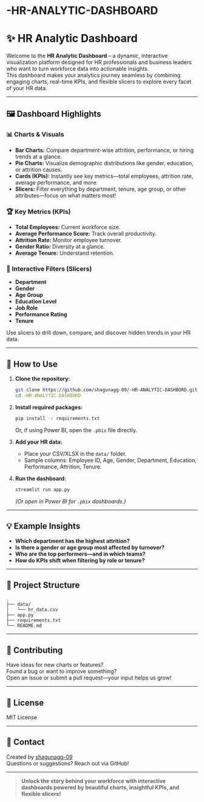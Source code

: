 # -HR-ANALYTIC-DASHBOARD
# ✨ HR Analytic Dashboard

Welcome to the **HR Analytic Dashboard** – a dynamic, interactive visualization platform designed for HR professionals and business leaders who want to turn workforce data into actionable insights.  
This dashboard makes your analytics journey seamless by combining engaging charts, real-time KPIs, and flexible slicers to explore every facet of your HR data.

---

## 🖼️ Dashboard Highlights

### 📊 Charts & Visuals

- **Bar Charts:** Compare department-wise attrition, performance, or hiring trends at a glance.
- **Pie Charts:** Visualize demographic distributions like gender, education, or attrition causes.
- **Cards (KPIs):** Instantly see key metrics—total employees, attrition rate, average performance, and more.
- **Slicers:** Filter everything by department, tenure, age group, or other attributes—focus on what matters most!

### 🏆 Key Metrics (KPIs)

- **Total Employees:** Current workforce size.
- **Average Performance Score:** Track overall productivity.
- **Attrition Rate:** Monitor employee turnover.
- **Gender Ratio:** Diversity at a glance.
- **Average Tenure:** Understand retention.

### 🧭 Interactive Filters (Slicers)

- **Department**
- **Gender**
- **Age Group**
- **Education Level**
- **Job Role**
- **Performance Rating**
- **Tenure**

Use slicers to drill down, compare, and discover hidden trends in your HR data.

---

## 🚦 How to Use

1. **Clone the repository:**
   ```bash
   git clone https://github.com/shagunagg-09/-HR-ANALYTIC-DASHBORD.git
   cd -HR-ANALYTIC-DASHBORD
   ```

2. **Install required packages:**
   ```bash
   pip install -r requirements.txt
   ```
   Or, if using Power BI, open the `.pbix` file directly.

3. **Add your HR data:**
   - Place your CSV/XLSX in the `data/` folder.
   - Sample columns: Employee ID, Age, Gender, Department, Education, Performance, Attrition, Tenure.

4. **Run the dashboard:**
   ```bash
   streamlit run app.py
   ```
   *(Or open in Power BI for `.pbix` dashboards.)*

---

## 💡 Example Insights

- **Which department has the highest attrition?**
- **Is there a gender or age group most affected by turnover?**
- **Who are the top performers—and in which teams?**
- **How do KPIs shift when filtering by role or tenure?**

---

## 📁 Project Structure

```
.
├── data/
│   └── hr_data.csv
├── app.py
├── requirements.txt
└── README.md
```

---

## 🤝 Contributing

Have ideas for new charts or features?  
Found a bug or want to improve something?  
Open an issue or submit a pull request—your input helps us grow!

---

## 📜 License

MIT License

---

## 👋 Contact

Created by [shagunagg-09](https://github.com/shagunagg-09)  
Questions or suggestions? Reach out via GitHub!

---

> **Unlock the story behind your workforce with interactive dashboards powered by beautiful charts, insightful KPIs, and flexible slicers!**
